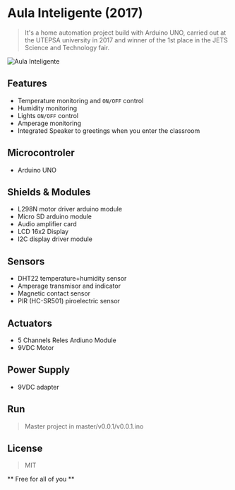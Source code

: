 # Aula Inteligente (2017)

> It's a home automation project build with Arduino UNO, carried out at the UTEPSA university in 2017 and winner of the 1st place in the JETS Science and Technology fair.

![Aula Inteligente](http://url/to/img.png)

## Features 

  - Temperature monitoring and `ON/OFF` control
  - Humidity monitoring
  - Lights `ON/OFF` control
  - Amperage monitoring
  - Integrated Speaker to greetings when you enter the classroom

## Microcontroler

  - Arduino UNO

## Shields & Modules

  - L298N motor driver arduino module
  - Micro SD arduino module
  - Audio amplifier card
  - LCD 16x2 Display 
  - I2C display driver module

## Sensors

  - DHT22 temperature+humidity sensor
  - Amperage transmisor and indicator
  - Magnetic contact sensor
  - PIR (HC-SR501) piroelectric sensor

## Actuators

  - 5 Channels Reles Ardiuno Module
  - 9VDC Motor

## Power Supply

  - 9VDC adapter

## Run

> Master project in master/v0.0.1/v0.0.1.ino

## License

> MIT

** Free for all of you **